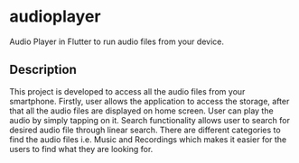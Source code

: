 # audioplayer

Audio Player in Flutter to run audio files from your device.

## Description

This project is developed to access all the audio files from your smartphone.
Firstly, user allows the application to access the storage, after that all the audio files are displayed on home screen. User can play the audio by simply tapping on it. Search functionality allows user to search for desired audio file through linear search. There are different categories to find the audio files i.e. Music and Recordings which makes it easier for the users to find what they are looking for.





